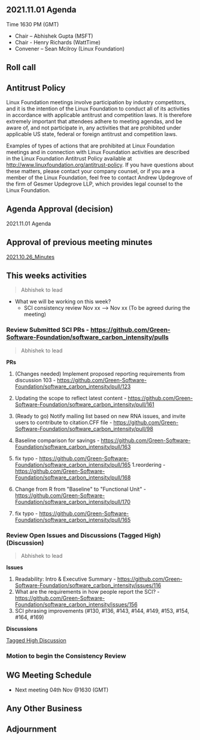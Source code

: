 ## 2021.11.01 Agenda
Time 1630 PM (GMT)

- Chair – Abhishek Gupta (MSFT)
- Chair - Henry Richards (WattTime)
- Convener – Sean Mcilroy (Linux Foundation)

## Roll call
  
## Antitrust Policy
Linux Foundation meetings involve participation by industry competitors, and it is the intention of the Linux Foundation to conduct 
all of its activities in accordance with applicable antitrust and competition laws. 
It is therefore extremely important that attendees adhere to meeting agendas, and be aware of, and not participate in, any activities 
that are prohibited under applicable US state, federal or foreign antitrust and competition laws.

Examples of types of actions that are prohibited at Linux Foundation meetings and in connection with Linux Foundation activities are 
described in the Linux Foundation Antitrust Policy available at http://www.linuxfoundation.org/antitrust-policy. 
If you have questions about these matters, please contact your company counsel, or if you are a member of the Linux Foundation, 
feel free to contact Andrew Updegrove of the firm of Gesmer Updegrove LLP, which provides legal counsel to the Linux Foundation.
  
## Agenda Approval (decision) 
2021.11.01 Agenda
  
## Approval of previous meeting minutes
[2021.10.26_Minutes](https://github.com/Green-Software-Foundation/standards_wg/blob/main/Agenda_Minutes/2021.10.26_minutes.md)

## This weeks activities

> Abhishek to lead
- What we will be working on this week?
  - SCI consistency review Nov xx --> Nov xx (To be agreed during the meeting)

### Review Submitted SCI PRs - https://github.com/Green-Software-Foundation/software_carbon_intensity/pulls

> Abhishek to lead

**PRs** 

1. (Changes needed) Implement proposed reporting requirements from discussion 103 - https://github.com/Green-Software-Foundation/software_carbon_intensity/pull/123

1. Updating the scope to reflect latest content - https://github.com/Green-Software-Foundation/software_carbon_intensity/pull/161
1. (Ready to go) Notify mailing list based on new RNA issues, and invite users to contribute to citation.CFF file - https://github.com/Green-Software-Foundation/software_carbon_intensity/pull/98
1. Baseline comparison for savings - https://github.com/Green-Software-Foundation/software_carbon_intensity/pull/163
1. fix typo - https://github.com/Green-Software-Foundation/software_carbon_intensity/pull/165
1.reordering - https://github.com/Green-Software-Foundation/software_carbon_intensity/pull/168
1. Change from R from "Baseline" to "Functional Unit" - https://github.com/Green-Software-Foundation/software_carbon_intensity/pull/170
1. fix typo - https://github.com/Green-Software-Foundation/software_carbon_intensity/pull/165

### Review Open Issues and Discussions (Tagged High) (Discussion)

> Abhishek to lead

**Issues**

1. Readability: Intro & Executive Summary - https://github.com/Green-Software-Foundation/software_carbon_intensity/issues/116
1. What are the requirements in how people report the SCI? - https://github.com/Green-Software-Foundation/software_carbon_intensity/issues/156
1. SCI phrasing improvements (#130, #136, #143, #144, #149, #153, #154, #164, #169) 

**Discussions**

[Tagged High Discussion](https://github.com/Green-Software-Foundation/software_carbon_intensity/discussions?discussions_q=label%3Ahigh)

### Motion to begin the Consistency Review 

## WG Meeting Schedule

- Next meeting 04th Nov @1630 (GMT) 

## Any Other Business

## Adjournment
